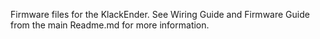 Firmware files for the KlackEnder. See Wiring Guide and Firmware Guide from the main Readme.md for more information.
